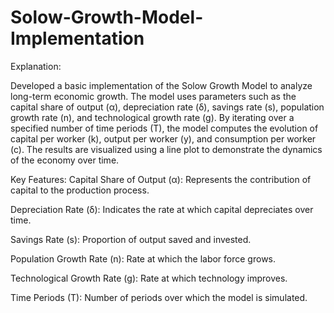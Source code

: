 # Solow-Growth-Model-Implementation
Explanation:

Developed a basic implementation of the Solow Growth Model to analyze long-term economic growth. The model uses parameters such as the capital share of output (α), depreciation rate (δ), savings rate (s), population growth rate (n), and technological growth rate (g). By iterating over a specified number of time periods (T), the model computes the evolution of capital per worker (k), output per worker (y), and consumption per worker (c). The results are visualized using a line plot to demonstrate the dynamics of the economy over time.

Key Features:
Capital Share of Output (α): Represents the contribution of capital to the production process.

Depreciation Rate (δ): Indicates the rate at which capital depreciates over time.

Savings Rate (s): Proportion of output saved and invested.

Population Growth Rate (n): Rate at which the labor force grows.

Technological Growth Rate (g): Rate at which technology improves.

Time Periods (T): Number of periods over which the model is simulated.
